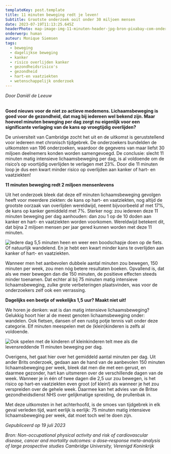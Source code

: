 ```yaml
---
templateKey: post.template
title: 11 minuten beweging redt je leven!
Subtitle: Grootste onderzoek ooit onder 30 miljoen mensen
date: 2023-07-19T11:13:25.645Z
headerPhoto: map-image-img-11-minuten-header-jpg-bron-pixabay-com-onderschrift-11-minuten-header
onderwerp: human
auteur: Monique Siemsen
tags:
  - beweging
  - dagelijkse beweging
  - kanker
  - risico overlijden kanker
  - gezondheidsrisico's
  - gezondheid
  - hart-en vaatziekten
  - wetenschappelijk onderzoek
---
```

*Door Daniël de Leeuw*

**\
Goed nieuws voor de niet zo actieve medemens. Lichaamsbeweging is goed voor de gezondheid, dat mag bij iedereen wel bekend zijn. Maar hoeveel minuten beweging per dag zorgt nu eigenlijk voor een significante verlaging van de kans op vroegtijdig overlijden?** 



De universiteit van Cambridge zocht het uit en de uitkomst is geruststellend voor iedereen met chronisch tijdgebrek. De onderzoekers bundelden de uitkomsten van 196 onderzoeken, waardoor de gegevens van maar liefst 30 miljoen deelnemers konden worden samengevoegd. De conclusie: slecht 11 minuten matig intensieve lichaamsbeweging per dag, is al voldoende om de risico’s op voortijdig overlijden te verlagen met 23%. Door die 11 minuten loop je dus een kwart minder risico op overlijden aan kanker of hart- en vaatziekten! 



**11 minuten beweging redt 2 miljoen mensenlevens**

Uit het onderzoek bleek dat deze elf minuten lichaamsbeweging gevolgen heeft voor meerdere ziekten: de kans op hart- en vaatziekten, nog altijd de grootste oorzaak van overlijden wereldwijd, neemt bijvoorbeeld af met 17%, de kans op kanker gemiddeld met 7%. Sterker nog: zou iedereen deze 11 minuten beweging per dag aanhouden: dan zou 1 op de 10 doden aan kanker en hart- en vaatziekten worden voorkomen. Wereldwijd betekent dit, dat bijna 2 miljoen mensen per jaar gered kunnen worden met deze 11 minuten. 

![Iedere dag 5,5 minuten heen en weer een boodschapje doen op de fiets. Of natuurlijk wandelend. En je hebt een kwart minder kans te overlijden aan kanker of hart- en vaatziekten.](/img/11-minuten-4.jpg "Pixabay.com")

Wanneer men het aanbevolen dubbele aantal minuten zou bewegen, 150 minuten per week, zou men nóg betere resultaten boeken. Opvallend is, dat als we meer bewegen dan die 150 minuten, de positieve effecten steeds minder toenamen. Dat echter al bij 75 minuten matig intensieve lichaamsbeweging, zulke grote verbeteringen plaatsvinden, was voor de onderzoekers zelf ook een verrassing.



**Dagelijks een beetje of wekelijks 1,5 uur? Maakt niet uit!**

We horen je denken: wat is dan matig intensieve lichaamsbeweging? Gelukkig hoort hier al de meest genoten lichaamsbeweging onder: wandelen. Ook fietsen, dansen of een rustig potje tennis valt onder deze categorie. Elf minuten meespelen met de (klein)kinderen is zelfs al voldoende.

![Ook spelen met de kinderen of kleinkinderen telt mee als die levensreddende 11 minuten beweging per dag.](/img/11-minuten-2.jpg "Pixabay.com")

Overigens, het gaat hier over het gemiddeld aantal minuten per dag. Uit ander Brits onderzoek, gedaan aan de hand van de aanbevolen 150 minuten lichaamsbeweging per week, bleek dat men die met een gerust, en daarmee gezonder, hart kan uitsmeren over de verschillende dagen van de week. Wanneer je in één of twee dagen die 2,5 uur zou bewegen, is het risico op hart-en vaatziekten even groot (of klein!) als wanneer je het zou verspreiden over de gehele week. Daarmee kan het advies van de Britse gezondheidsdienst NHS over gelijkmatige spreiding, de prullenbak in.



Met deze uitkomsten in het achterhoofd, is de smoes van tijdgebrek in elk geval verleden tijd, want eerlijk is eerlijk: 75 minuten matig intensieve lichaamsbeweging per week, dat moet toch wel te doen zijn. 

*Gepubliceerd op 19 juli 2023*



*Bron: Non-occupational physical activity and risk of cardiovascular disease, cancer and mortality outcomes: a dose–response meta-analysis of large prospective studies Cambridge University, Verenigd Koninkrijk*